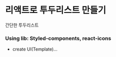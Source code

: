# 리액트로 투두리스트 만들기

간단한 투두리스트

### Using lib: Styled-components, react-icons

- create UI(Template)...
